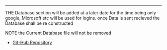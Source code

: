 ----------------------
THE Database section will be added at a later date for the time being only google, Microsoft etc will be used for logins.
once Data is sent recieved the Database shall be re constructed 

NOTE the Current Database file will not be removed

* [Git-Hub Repository](https://github.com/DonovanSnow-Dev/Management-System.git)                
